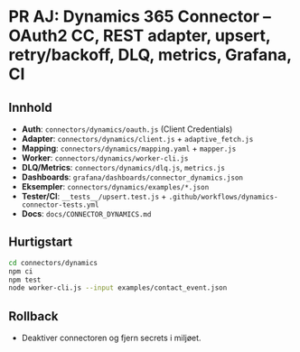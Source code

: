 # PR AJ: Dynamics 365 Connector – OAuth2 CC, REST adapter, upsert, retry/backoff, DLQ, metrics, Grafana, CI

## Innhold
- **Auth**: `connectors/dynamics/oauth.js` (Client Credentials)
- **Adapter**: `connectors/dynamics/client.js` + `adaptive_fetch.js`
- **Mapping**: `connectors/dynamics/mapping.yaml` + `mapper.js`
- **Worker**: `connectors/dynamics/worker-cli.js`
- **DLQ/Metrics**: `connectors/dynamics/dlq.js`, `metrics.js`
- **Dashboards**: `grafana/dashboards/connector_dynamics.json`
- **Eksempler**: `connectors/dynamics/examples/*.json`
- **Tester/CI**: `__tests__/upsert.test.js` + `.github/workflows/dynamics-connector-tests.yml`
- **Docs**: `docs/CONNECTOR_DYNAMICS.md`

## Hurtigstart
```bash
cd connectors/dynamics
npm ci
npm test
node worker-cli.js --input examples/contact_event.json
```

## Rollback
- Deaktiver connectoren og fjern secrets i miljøet.
